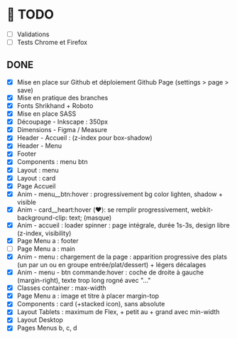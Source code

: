 # 🎯 TODO
- [ ] Validations
- [ ] Tests Chrome et Firefox

## DONE
- [x] Mise en place sur Github et déploiement Github Page (settings > page > save)
- [x] Mise en pratique des branches
- [x] Fonts Shrikhand + Roboto
- [x] Mise en place SASS
- [x] Découpage - Inkscape : 350px
- [x] Dimensions - Figma / Measure
- [x] Header - Accueil : (z-index pour box-shadow)
- [x] Header - Menu
- [x] Footer
- [x] Components : menu btn
- [x] Layout : menu
- [x] Layout : card
- [x] Page Accueil
- [x] Anim - menu__btn:hover : progressivement bg color lighten, shadow + visible
- [x] Anim - card__heart:hover (❤️): se remplir progressivement, webkit-background-clip: text; (masque)
- [x] Anim - accueil : loader spinner : page intégrale, durée 1s-3s, design libre (z-index, visibility)
- [x] Page Menu a : footer
- [ ] Page Menu a : main
- [x] Anim - menu : chargement de la page : apparition progressive des plats (un par un ou en groupe entrée/plat/dessert) +  légers décalages
- [x] Anim - menu - btn commande:hover : coche de droite à gauche (margin-right), texte trop long rogné avec "..."
- [x] Classes container : max-width
- [x] Page Menu a : image et titre à placer margin-top
- [x] Components : card (+stacked icon), sans absolute
- [x] Layout Tablets : maximum de Flex, + petit au + grand avec min-width
- [x] Layout Desktop
- [x] Pages Menus b, c, d
